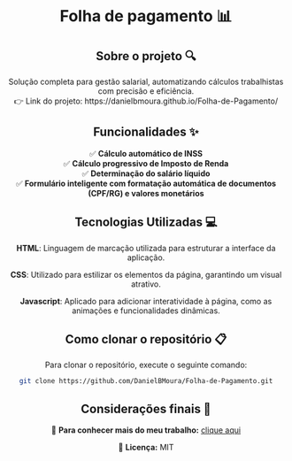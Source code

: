 <div align="center">
<h1 align="center">  Folha de pagamento 📊 </h1>

## Sobre o projeto 🔍

<p align="center">
Solução completa para gestão salarial, automatizando cálculos trabalhistas com precisão e eficiência.<br>
👉 Link do projeto: https://danielbmoura.github.io/Folha-de-Pagamento/
</p>

## Funcionalidades ✨

✅ **Cálculo automático de INSS**  
✅ **Cálculo progressivo de Imposto de Renda**  
✅ **Determinação do salário líquido**  
✅ **Formulário inteligente com formatação automática de documentos (CPF/RG) e valores monetários**

## Tecnologias Utilizadas 💻

**HTML**: Linguagem de marcação utilizada para estruturar a interface da aplicação.

**CSS**: Utilizado para estilizar os elementos da página, garantindo um visual atrativo.  

**Javascript**: Aplicado para adicionar interatividade à página, como as animações e funcionalidades dinâmicas.  

## Como clonar o repositório 📋

Para clonar o repositório, execute o seguinte comando:

```bash
git clone https://github.com/DanielBMoura/Folha-de-Pagamento.git
```

## Considerações finais 📝

🔗 **Para conhecer mais do meu trabalho:** [clique aqui](https://www.linkedin.com/in/daniel-borazo-de-moura-b4a995356/)

📜 **Licença:** MIT

 </div>
